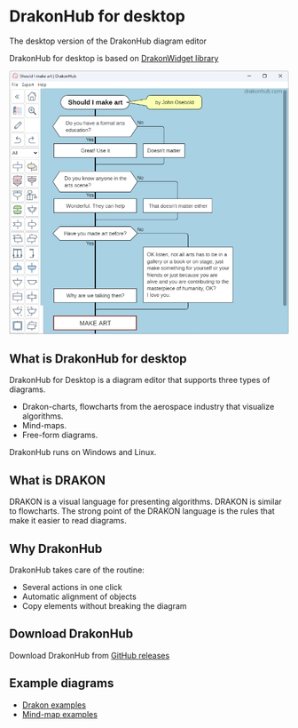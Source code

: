 # DrakonHub for desktop

The desktop version of the DrakonHub diagram editor

DrakonHub for desktop is based on [DrakonWidget library](https://github.com/stepan-mitkin/drakonwidget)

![Drakon example: Should I make art?](images/should_i_make_art.png)

## What is DrakonHub for desktop

DrakonHub for Desktop is a diagram editor that supports three types of diagrams.

- Drakon-charts, flowcharts from the aerospace industry that visualize algorithms.
- Mind-maps.
- Free-form diagrams.

DrakonHub runs on Windows and Linux.

## What is DRAKON

DRAKON is a visual language for presenting algorithms. DRAKON is similar to flowcharts. The strong point of the DRAKON language is the rules that make it easier to read diagrams.

## Why DrakonHub

DrakonHub takes care of the routine:

- Several actions in one click
- Automatic alignment of objects
- Copy elements without breaking the diagram

## Download DrakonHub

Download DrakonHub from [GitHub releases](https://github.com/stepan-mitkin/drakonhub_desktop/releases)

## Example diagrams

- [Drakon examples](https://github.com/stepan-mitkin/drakonhub_desktop/tree/main/drakon_examples)
- [Mind-map examples](https://github.com/stepan-mitkin/drakonhub_desktop/tree/main/mind-map_examples)
